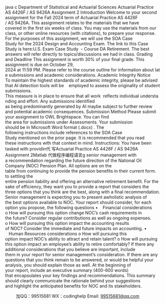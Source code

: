 java c
Department of Statistical and Actuarial Sciences
Actuarial Practice AS 4426F / AS 9426A
Assignment 2
Introduction
Welcome to your second assignment for the Fall 2024 term of Actuarial Practice AS 4426F / AS 9426A. This assignment relates to the materials that we have covered in the first six weeks of class. You may use the materials from our class, or other online resources (with citations), to prepare your response.
For the purposes of this assignment, we will use the SOA Case Study for the 2024 Design and Accounting Exam. The link to this Case Study is here:U.S. Exam Case Study  - Course DA Retirement. The best answers will refer directly to topics/discussions we had in class.
Grading and Deadline
This assignment is worth 30% of your final grade.
This assignment is due on October 29, 2024 at 11:59 PM. Please refer to the course outline for information about late submissions and academic considerations.
Academic Integrity Notice
To maintain the highest standards of academic integrity, please be advised that AI detection tools will be    employed to assess the originality of student submissions. This measure is in place to ensure that all work  reflects individual understanding and effort. Any submissions identified as being predominantly generated by AI maybe subject to further review and potential academic consequences.
Submission Method
Please submit your assignment to OWL Brightspace. You can find the area for submissions under Assessments. Your submission should be in Microsoft Word format (.docx) .
The following instructions include references to the SOA Case Study mentioned on the prior page. It is recommended that you read these instructions with that context in mind.
Instructions:
You have been tasked with providin代 写Actuarial Practice AS 4426F / AS 9426A Assignment 2Matlab
代做程序编程语言g senior management with a recommendation regarding the future direction of the National Oil Company (NOC) Pension Plan. All options are on the table from continuing to provide the pension benefits in their current form. to settling the entire pension liability and offering an alternative retirement benefit. For the sake of efficiency, they want you to provide a report that considers the three options that you think are the best, along with a final recommendation.
Senior management is expecting you to present awholistic analysis of the best options available to NOC. Your report should consider, for each option you propose, the following questions
•    Financial considerations
o How will pursuing this option change NOC’s cash requirements in the future? Consider regular contributions as well as ongoing expenses.
o How will pursuing this option impact the accounting results of NOC? Consider the immediate and future impacts on accounting.
•    Human Resources considerations
o How will pursuing this option impact NOC’s ability to attract and retain talent?
o How will pursuing this option impact an employee’s ability to retire comfortably?
If there any additional considerations that you believe are important, include them in your report for senior management’s consideration. If there are any questions that you think remain to be answered, or would be helpful your analysis, you should explain those as well.
At the beginning of your report, include an executive summary (400-600 words) that encapsulates your key findings and recommendations. This summary should clearly communicate the rationale behind your suggestions and highlight the anticipated benefits for NOC and its stakeholders.







         
加QQ：99515681  WX：codinghelp  Email: 99515681@qq.com
